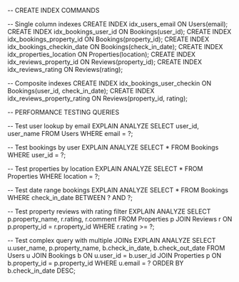 -- CREATE INDEX COMMANDS

-- Single column indexes
CREATE INDEX idx_users_email ON Users(email);
CREATE INDEX idx_bookings_user_id ON Bookings(user_id);
CREATE INDEX idx_bookings_property_id ON Bookings(property_id);
CREATE INDEX idx_bookings_checkin_date ON Bookings(check_in_date);
CREATE INDEX idx_properties_location ON Properties(location);
CREATE INDEX idx_reviews_property_id ON Reviews(property_id);
CREATE INDEX idx_reviews_rating ON Reviews(rating);

-- Composite indexes
CREATE INDEX idx_bookings_user_checkin ON Bookings(user_id, check_in_date);
CREATE INDEX idx_reviews_property_rating ON Reviews(property_id, rating);

-- PERFORMANCE TESTING QUERIES

-- Test user lookup by email
EXPLAIN ANALYZE
SELECT user_id, user_name FROM Users WHERE email = ?;

-- Test bookings by user
EXPLAIN ANALYZE
SELECT * FROM Bookings WHERE user_id = ?;

-- Test properties by location
EXPLAIN ANALYZE
SELECT * FROM Properties WHERE location = ?;

-- Test date range bookings
EXPLAIN ANALYZE
SELECT * FROM Bookings 
WHERE check_in_date BETWEEN ? AND ?;

-- Test property reviews with rating filter
EXPLAIN ANALYZE
SELECT p.property_name, r.rating, r.comment
FROM Properties p
JOIN Reviews r ON p.property_id = r.property_id
WHERE r.rating >= ?;

-- Test complex query with multiple JOINs
EXPLAIN ANALYZE
SELECT u.user_name, p.property_name, b.check_in_date, b.check_out_date
FROM Users u
JOIN Bookings b ON u.user_id = b.user_id
JOIN Properties p ON b.property_id = p.property_id
WHERE u.email = ?
ORDER BY b.check_in_date DESC;
